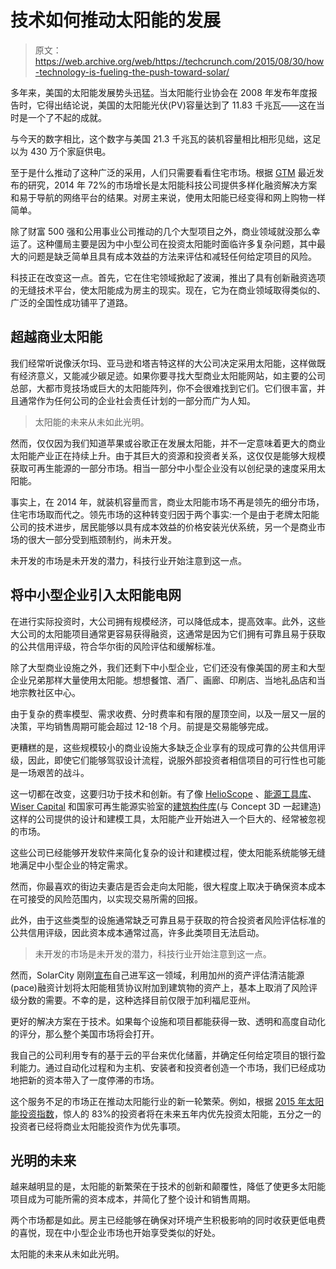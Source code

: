 # 技术如何推动太阳能的发展

> 原文：<https://web.archive.org/web/https://techcrunch.com/2015/08/30/how-technology-is-fueling-the-push-toward-solar/>

多年来，美国的太阳能发展势头迅猛。当太阳能行业协会在 2008 年发布年度报告时，它得出结论说，美国的太阳能光伏(PV)容量达到了 11.83 千兆瓦——这在当时是一个了不起的成就。

与今天的数字相比，这个数字与美国 21.3 千兆瓦的装机容量相比相形见绌，这足以为 430 万个家庭供电。

至于是什么推动了这种广泛的采用，人们只需要看看住宅市场。根据 [GTM](https://web.archive.org/web/20230326054656/http://www.greentechmedia.com/research/report/us-residential-solar-financing-2015-2020) 最近发布的研究，2014 年 72%的市场增长是太阳能科技公司提供多样化融资解决方案和易于导航的网络平台的结果。对房主来说，使用太阳能已经变得和网上购物一样简单。

除了财富 500 强和公用事业公司推动的几个大型项目之外，商业领域就没那么幸运了。这种僵局主要是因为中小型公司在投资太阳能时面临许多复杂问题，其中最大的问题是缺乏简单且具有成本效益的方法来评估和减轻任何给定项目的风险。

科技正在改变这一点。首先，它在住宅领域掀起了波澜，推出了具有创新融资选项的无缝技术平台，使太阳能成为房主的现实。现在，它为在商业领域取得类似的、广泛的全国性成功铺平了道路。

## 超越商业太阳能

我们经常听说像沃尔玛、亚马逊和塔吉特这样的大公司决定采用太阳能，这样做既有经济意义，又能减少碳足迹。如果你要寻找大型商业太阳能网站，如主要的公司总部，大都市竞技场或巨大的太阳能阵列，你不会很难找到它们。它们很丰富，并且通常作为任何公司的企业社会责任计划的一部分而广为人知。

> 太阳能的未来从未如此光明。

然而，仅仅因为我们知道苹果或谷歌正在发展太阳能，并不一定意味着更大的商业太阳能产业正在持续上升。由于其巨大的资源和投资者关系，这仅仅是能够大规模获取可再生能源的一部分市场。相当一部分中小型企业没有以创纪录的速度采用太阳能。

事实上，在 2014 年，就装机容量而言，商业太阳能市场不再是领先的细分市场，住宅市场取而代之。领先市场的这种转变归因于两个事实:一个是由于老牌太阳能公司的技术进步，居民能够以具有成本效益的价格安装光伏系统，另一个是商业市场的很大一部分受到瓶颈制约，尚未开发。

未开发的市场是未开发的潜力，科技行业开始注意到这一点。

## 将中小型企业引入太阳能电网

在进行实际投资时，大公司拥有规模经济，可以降低成本，提高效率。此外，这些大公司的太阳能项目通常更容易获得融资，这通常是因为它们拥有可靠且易于获取的公共信用评级，符合华尔街的风险评估和缓解标准。

除了大型商业设施之外，我们还剩下中小型企业，它们还没有像美国的房主和大型企业兄弟那样大量使用太阳能。想想餐馆、酒厂、画廊、印刷店、当地礼品店和当地宗教社区中心。

由于复杂的费率模型、需求收费、分时费率和有限的屋顶空间，以及一层又一层的决策，平均销售周期可能会超过 12-18 个月。前提是交易能够完成。

更糟糕的是，这些规模较小的商业设施大多缺乏企业享有的现成可靠的公共信用评级，因此，即使它们能够驾驭设计流程，说服外部投资者相信项目的可行性也可能是一场艰苦的战斗。

这一切都在改变，这要归功于技术和创新。有了像 [HelioScope](https://web.archive.org/web/20230326054656/https://helioscope.folsomlabs.com/) 、[能源工具库](https://web.archive.org/web/20230326054656/https://www.energytoolbase.com/)、 [Wiser Capital](https://web.archive.org/web/20230326054656/http://www.wisercapital.com/) 和国家可再生能源实验室的[建筑构件库](https://web.archive.org/web/20230326054656/https://bcl.nrel.gov/about)(与 Concept 3D 一起建造)这样的公司提供的设计和建模工具，太阳能产业开始进入一个巨大的、经常被忽视的市场。

这些公司已经能够开发软件来简化复杂的设计和建模过程，使太阳能系统能够无缝地满足中小型企业的特定需求。

然而，你最喜欢的街边夫妻店是否会走向太阳能，很大程度上取决于确保资本成本在可接受的风险范围内，以实现交易所需的回报。

此外，由于这些类型的设施通常缺乏可靠且易于获取的符合投资者风险评估标准的公共信用评级，因此资本成本通常过高，许多此类项目无法启动。

> 未开发的市场是未开发的潜力，科技行业开始注意到这一点。

然而，SolarCity 刚刚[宣布](https://web.archive.org/web/20230326054656/http://www.solarcity.com/newsroom/press/solarcity-introduces-nation%E2%80%99s-most-affordable-solar-power-option-small-and-medium)自己进军这一领域，利用加州的资产评估清洁能源(pace)融资计划将太阳能租赁协议附加到建筑物的资产上，基本上取消了风险评级分数的需要。不幸的是，这种选择目前仅限于加利福尼亚州。

更好的解决方案在于技术。如果每个设施和项目都能获得一致、透明和高度自动化的评分，那么整个美国市场将会打开。

我自己的公司利用专有的基于云的平台来优化储蓄，并确定任何给定项目的银行盈利能力。通过自动化过程和为主机、安装者和投资者创造一个市场，我们已经成功地把新的资本带入了一度停滞的市场。

这个服务不足的市场正在推动太阳能行业的新一轮繁荣。例如，根据 [2015 年太阳能投资指数](https://web.archive.org/web/20230326054656/https://www.wisercapital.com/about/blog-article/20)，惊人的 83%的投资者将在未来五年内优先投资太阳能，五分之一的投资者已经将商业太阳能投资作为优先事项。

## 光明的未来

越来越明显的是，太阳能的新繁荣在于技术的创新和颠覆性，降低了使更多太阳能项目成为可能所需的资本成本，并简化了整个设计和销售周期。

两个市场都是如此。房主已经能够在确保对环境产生积极影响的同时收获更低电费的喜悦，现在中小型企业市场也开始享受类似的好处。

太阳能的未来从未如此光明。
